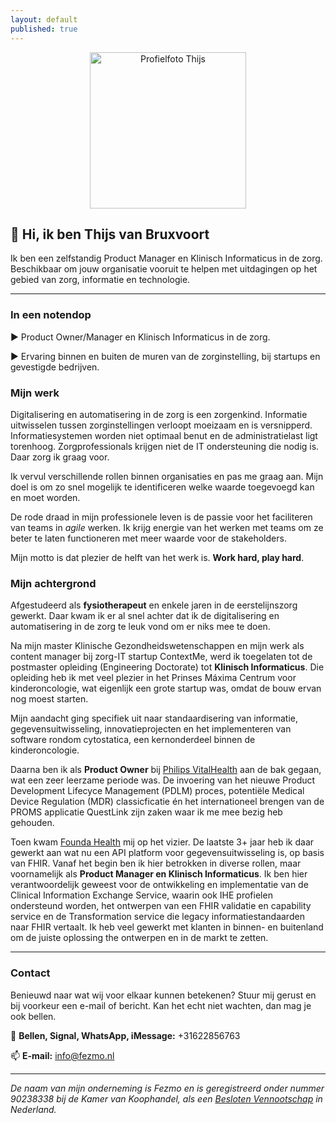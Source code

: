 ```yaml
---
layout: default
published: true
---
```

<div style="text-align: center;">
<img src="{{ site.baseurl }}/images/Thijs.png" alt="Profielfoto Thijs" align="center" style="width: 250px;"/>
</div>

## :wave: Hi, ik ben Thijs van Bruxvoort 
Ik ben een zelfstandig Product Manager en Klinisch Informaticus in de zorg. Beschikbaar om jouw organisatie vooruit te helpen met uitdagingen op het gebied van zorg, informatie en technologie.

---

### In een notendop

:arrow_forward: Product Owner/Manager en Klinisch Informaticus in de zorg.

:arrow_forward: Ervaring binnen en buiten de muren van de zorginstelling, bij startups en gevestigde bedrijven.

### Mijn werk

Digitalisering en automatisering in de zorg is een zorgenkind. Informatie uitwisselen tussen zorginstellingen verloopt moeizaam en is versnipperd. Informatiesystemen worden niet optimaal benut en de administratielast ligt torenhoog. Zorgprofessionals krijgen niet de IT ondersteuning die nodig is. Daar zorg ik graag voor.

Ik vervul verschillende rollen binnen organisaties en pas me graag aan. Mijn doel is om zo snel mogelijk te identificeren welke waarde toegevoegd kan en moet worden. 

De rode draad in mijn professionele leven is de passie voor het faciliteren van teams in *agile* werken. Ik krijg energie van het werken met teams om ze beter te laten functioneren met meer waarde voor de stakeholders. 

Mijn motto is dat plezier de helft van het werk is. **Work hard, play hard**.

### Mijn achtergrond

Afgestudeerd als **fysiotherapeut** en enkele jaren in de eerstelijnszorg gewerkt. Daar kwam ik er al snel achter dat ik de digitalisering en automatisering in de zorg te leuk vond om er niks mee te doen.

Na mijn master Klinische Gezondheidswetenschappen en mijn werk als content manager bij zorg-IT startup ContextMe, werd ik toegelaten tot de postmaster opleiding (Engineering Doctorate) tot **Klinisch Informaticus**. Die opleiding heb ik met veel plezier in het Prinses Máxima Centrum voor kinderoncologie, wat eigenlijk een grote startup was, omdat de bouw ervan nog moest starten.

Mijn aandacht ging specifiek uit naar standaardisering van informatie, gegevensuitwisseling, innovatieprojecten en het implementeren van software rondom cytostatica, een kernonderdeel binnen de kinderoncologie.

Daarna ben ik als **Product Owner** bij [Philips VitalHealth](https://www.philips.be/healthcare/sites/vitalhealth/homepage) aan de bak gegaan, wat een zeer leerzame periode was. De invoering van het nieuwe Product Development Lifecyce Management (PDLM) proces, potentiële Medical Device Regulation (MDR) classicficatie én het internationeel brengen van de PROMS applicatie QuestLink zijn zaken waar ik me mee bezig heb gehouden.

Toen kwam [Founda Health](https://foundahealth.com) mij op het vizier. De laatste 3+ jaar heb ik daar gewerkt aan wat nu een API platform voor gegevensuitwisseling is, op basis van FHIR. Vanaf het begin ben ik hier betrokken in diverse rollen, maar voornamelijk als **Product Manager en Klinisch Informaticus**. Ik ben hier verantwoordelijk geweest voor de ontwikkeling en implementatie van de Clinical Information Exchange Service, waarin ook IHE profielen ondersteund worden, het ontwerpen van een FHIR validatie en capability service en de Transformation service die legacy informatiestandaarden naar FHIR vertaalt.
Ik heb veel gewerkt met klanten in binnen- en buitenland om de juiste oplossing the ontwerpen en in de markt te zetten.

---

### Contact

Benieuwd naar wat wij voor elkaar kunnen betekenen? Stuur mij gerust en bij voorkeur een e-mail of bericht. Kan het echt niet wachten, dan mag je ook bellen.

:iphone: **Bellen, Signal, WhatsApp, iMessage:** +31622856763

:mailbox: **E-mail:** [info@fezmo.nl](mailto:info@fezmo.nl)

---
_De naam van mijn onderneming is Fezmo en is geregistreerd onder nummer 90238338 bij de Kamer van Koophandel, als een [Besloten Vennootschap](https://en.wikipedia.org/wiki/Besloten_vennootschap) in Nederland._
